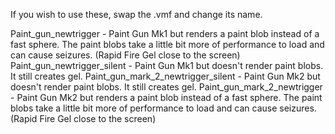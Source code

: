 If you wish to use these, swap the .vmf and change its name.

Paint_gun_newtrigger - Paint Gun Mk1 but renders a paint blob instead of a fast sphere. The paint blobs take a little bit more of performance to load and can cause seizures. (Rapid Fire Gel close to the screen)
Paint_gun_newtrigger_silent - Paint Gun Mk1 but doesn't render paint blobs. It still creates gel.
Paint_gun_mark_2_newtrigger_silent - Paint Gun Mk2 but doesn't render paint blobs. It still creates gel.
Paint_gun_mark_2_newtrigger - Paint Gun Mk2 but renders a paint blob instead of a fast sphere. The paint blobs take a little bit more of performance to load and can cause seizures. (Rapid Fire Gel close to the screen)
